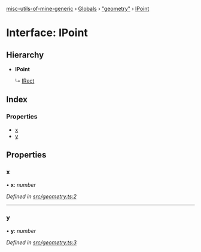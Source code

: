 [misc-utils-of-mine-generic](../README.md) › [Globals](../globals.md) › ["geometry"](../modules/_geometry_.md) › [IPoint](_geometry_.ipoint.md)

# Interface: IPoint

## Hierarchy

* **IPoint**

  ↳ [IRect](_geometry_.irect.md)

## Index

### Properties

* [x](_geometry_.ipoint.md#x)
* [y](_geometry_.ipoint.md#y)

## Properties

###  x

• **x**: *number*

*Defined in [src/geometry.ts:2](https://github.com/cancerberoSgx/misc-utils-of-mine/blob/b2d6050/misc-utils-of-mine-generic/src/geometry.ts#L2)*

___

###  y

• **y**: *number*

*Defined in [src/geometry.ts:3](https://github.com/cancerberoSgx/misc-utils-of-mine/blob/b2d6050/misc-utils-of-mine-generic/src/geometry.ts#L3)*
